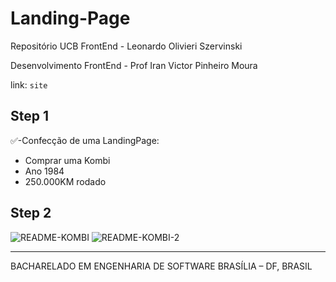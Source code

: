 # Landing-Page
 Repositório UCB FrontEnd - Leonardo Olivieri Szervinski
 
 Desenvolvimento FrontEnd - Prof Iran Victor Pinheiro Moura
 
 link: `site`
 
 

## Step 1
✅-Confecção de uma LandingPage:

- Comprar uma Kombi
- Ano 1984
- 250.000KM rodado

## Step 2 

![README-KOMBI](https://github.com/LeonardoSzervinski/Landing-Page/assets/99694844/28280285-7a90-47e4-a203-5d43c7549363)
![README-KOMBI-2](https://github.com/LeonardoSzervinski/Landing-Page/assets/99694844/78583ae8-9b02-4d07-9e5e-65c304da2cc5)
<hr>
BACHARELADO EM ENGENHARIA DE SOFTWARE
BRASÍLIA – DF, BRASIL
